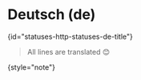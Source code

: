 # Deutsch (de)
{id="statuses-http-statuses-de-title"}

> All lines are translated 😊
>
{style="note"}

